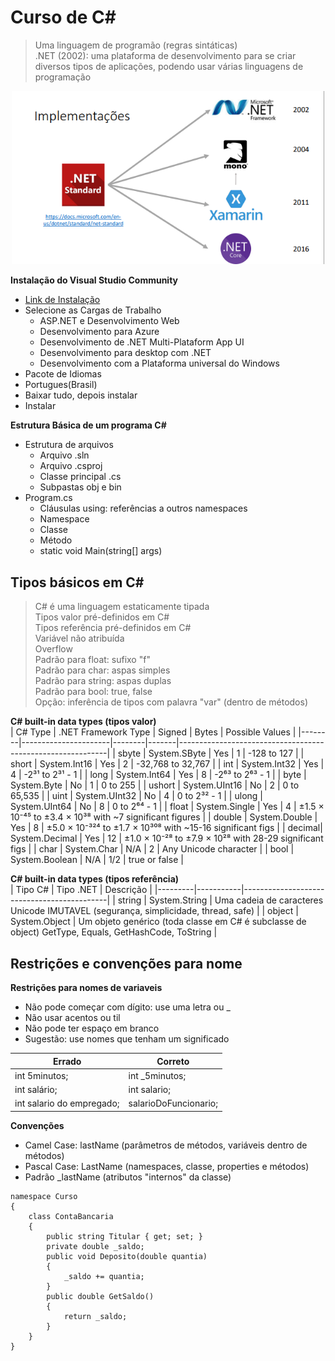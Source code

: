 # Curso de C#
> Uma linguagem de programão (regras sintáticas)  
> .NET (2002): uma plataforma de desenvolvimento para se criar diversos tipos de aplicações, podendo usar várias linguagens de programação

<div align = center>
    <img src=implementações.png alt="implementações" width="500">
</div>

**Instalação do Visual Studio Community**  
- [Link de Instalação](https://visualstudio.microsoft.com/pt-br/vs/community/)  
- Selecione as Cargas de Trabalho  
    - ASP.NET e Desenvolvimento Web  
    - Desenvolvimento para Azure  
    - Desenvolvimento de .NET Multi-Plataform App UI  
    - Desenvolvimento para desktop com .NET  
    - Desenvolvimento com a Plataforma universal do Windows  
- Pacote de Idiomas  
- Portugues(Brasil)  
- Baixar tudo, depois instalar  
- Instalar  

**Estrutura Básica de um programa C#**
- Estrutura de arquivos
    - Arquivo .sln
    - Arquivo .csproj
    - Classe principal .cs
    - Subpastas obj e bin
- Program.cs
    - Cláusulas using: referências a outros namespaces
    - Namespace
    - Classe
    - Método
    - static void Main(string[] args)

## Tipos básicos em C#

>C# é uma linguagem estaticamente tipada  
>Tipos valor pré-definidos em C#  
>Tipos referência pré-definidos em C#  
>Variável não atribuída  
>Overflow  
>Padrão para float: sufixo "f"  
>Padrão para char: aspas simples  
>Padrão para string: aspas duplas  
>Padrão para bool: true, false  
>Opção: inferência de tipos com palavra "var" (dentro de métodos)  

**C# built-in data types (tipos valor)**  
| C# Type | .NET Framework Type | Signed | Bytes | Possible Values                                            |
|--------|----------------------|--------|-------|------------------------------------------------------------|
| sbyte  | System.SByte         | Yes    | 1     | -128 to 127                                                |
| short  | System.Int16         | Yes    | 2     | -32,768 to 32,767                                          |
| int    | System.Int32         | Yes    | 4     | -2³¹ to 2³¹ - 1                                            |
| long   | System.Int64         | Yes    | 8     | -2⁶³ to 2⁶³ - 1                                            |
| byte   | System.Byte          | No     | 1     | 0 to 255                                                   |
| ushort | System.UInt16        | No     | 2     | 0 to 65,535                                                |
| uint   | System.UInt32        | No     | 4     | 0 to 2³² - 1                                               |
| ulong  | System.UInt64        | No     | 8     | 0 to 2⁶⁴ - 1                                               |
| float  | System.Single        | Yes    | 4     | ±1.5 × 10⁻⁴⁵ to ±3.4 × 10³⁸ with ~7 significant figures    |
| double | System.Double        | Yes    | 8     | ±5.0 × 10⁻³²⁴ to ±1.7 × 10³⁰⁸ with ~15-16 significant figs |
| decimal| System.Decimal       | Yes    | 12    | ±1.0 × 10⁻²⁸ to ±7.9 × 10²⁸ with 28-29 significant figs    |
| char   | System.Char          | N/A    | 2     | Any Unicode character                                      |
| bool   | System.Boolean       | N/A    | 1/2   | true or false                                              |

**C# built-in data types (tipos referência)**  
| Tipo C# | Tipo .NET | Descrição |
|---------|-----------|--------------------------------------------|
| string | System.String | Uma cadeia de caracteres Unicode IMUTAVEL (segurança, simplicidade, thread, safe) |
| object | System.Object | Um objeto genérico (toda classe em C# é subclasse de object) GetType, Equals, GetHashCode, ToString |

## Restrições e convenções para nome

**Restrições para nomes de variaveis**  
- Não pode começar com dígito: use uma letra ou _    
- Não usar acentos ou til  
- Não pode ter espaço em branco  
- Sugestão: use nomes que tenham um significado 

| Errado | Correto |
|----------|-----------|
| int 5minutos; | int _5minutos; |
| int salário; | int salario; |
| int salario do empregado; | salarioDoFuncionario; |

**Convenções**
- Camel Case: lastName (parâmetros de métodos, variáveis dentro de métodos)  
- Pascal Case: LastName (namespaces, classe, properties e métodos)  
- Padrão _lastName (atributos "internos" da classe)  

```
namespace Curso
{
    class ContaBancaria
    {
        public string Titular { get; set; }
        private double _saldo;
        public void Deposito(double quantia)
        {
            _saldo += quantia;
        }
        public double GetSaldo()
        {
            return _saldo;
        }
    }
}
```


